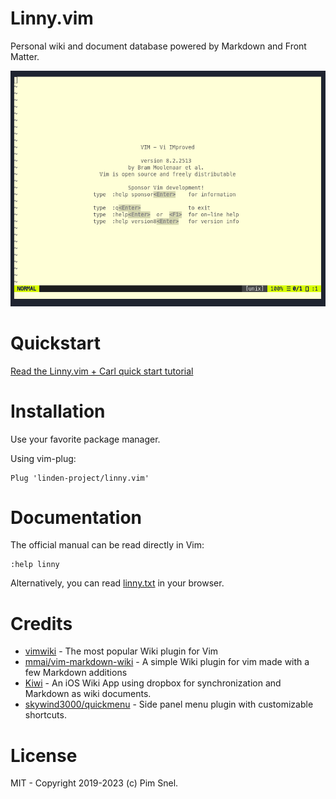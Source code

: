 # Linny.vim

Personal wiki and document database powered by Markdown and Front Matter.

![](linny-vim1.gif)

# Quickstart

[Read the Linny.vim + Carl quick start tutorial](https://linden-project.github.io/posts/tutorial-linny-and-carl/)

# Installation

Use your favorite package manager.

Using vim-plug:

```
Plug 'linden-project/linny.vim'
```

# Documentation

The official manual can be read directly in Vim:

```
:help linny
```

Alternatively, you can read
[linny.txt](https://github.com/linden-project/linny.vim/blob/master/doc/linny.txt)
in your browser.

# Credits

- [vimwiki](https://github.com/vimwiki/vimwiki) - The most popular Wiki plugin for Vim
- [mmai/vim-markdown-wiki](https://github.com/mmai/vim-markdown-wiki) - A simple Wiki plugin for vim made with a few Markdown additions
- [Kiwi](https://github.com/landakram/kiwi) - An iOS Wiki App using dropbox for synchronization and Markdown as wiki documents.
- [skywind3000/quickmenu](https://github.com/skywind3000/quickmenu.vim) - Side panel menu plugin with customizable shortcuts.

# License

MIT - Copyright 2019-2023 (c) Pim Snel.
